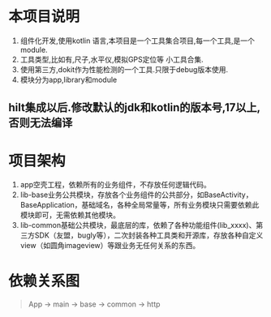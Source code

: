 # 本项目说明

1. 组件化开发,使用kotlin 语言,本项目是一个工具集合项目,每一个工具,是一个module.
2. 工具类型,比如有,尺子,水平仪,模拟GPS定位等 小工具合集.
3. 使用第三方,dokit作为性能检测的一个工具.只限于debug版本使用.
4. 模块分为app,library和module

## hilt集成以后.修改默认的jdk和kotlin的版本号,17以上,否则无法编译

# 项目架构
1. app空壳工程，依赖所有的业务组件，不存放任何逻辑代码。
2. lib-base业务公共模块，存放各个业务组件的公共部分，如BaseActivity，BaseApplication，基础域名，各种全局常量等，所有业务模块只需要依赖此模块即可，无需依赖其他模块。
3. lib-common基础公共模块，最底层的库，依赖了各种功能组件(lib_xxxx)、第三方SDK（友盟，bugly等），二次封装各种工具类和开源库，存放各种自定义view（如圆角imageview）等跟业务无任何关系的东西。

# 依赖关系图
> App -> main -> base -> common
                      -> http





